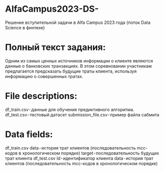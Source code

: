 # AlfaCampus2023-DS-
Решение вступительной задачи в Alfa Campus 2023 года (поток Data Science в финтехе)

# Полный текст задания:

Одним из самых ценных источников информации о клиенте являются данные о банковских транзакциях. В этом соревновании участникам предлагается предсказать будущие траты клиента, используя информацию о совершенных тратах.

# File descriptions:
df_train.csv - данные для обучения предиктивного алгоритма.
df_test.csv - тестовый датасет
submission_file.csv - пример файла сабмита

# Data fields:
df_train.csv
data - история трат клиентов (последовательность mcc-кодов в хронологическом порядке)
target - последовательность будущих трат клиента
df_test.csv
Id - идентификатор клиента
data - история трат клиентов (последовательность mcc-кодов в хронологическом порядке)
